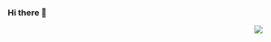 ### Hi there 👋
<img align="right" src="https://github-readme-stats-miku-o.vercel.app/api?username=miku-o&show_icons=true&icon_color=0366d6&text_color=24292e&bg_color=ffffff&hide_title=true" />
<img align="right" src="https://github-readme-stats-miku-o.vercel.app/api/top-langs/?username=miku-o&layout=compact />
<!--
**miku-o/miku-o** is a ✨ _special_ ✨ repository because its `README.md` (this file) appears on your GitHub profile.

Here are some ideas to get you started:

- 🔭 I’m currently working on ...
- 🌱 I’m currently learning ...
- 👯 I’m looking to collaborate on ...
- 🤔 I’m looking for help with ...
- 💬 Ask me about ...
- 📫 How to reach me: ...
- 😄 Pronouns: ...
- ⚡ Fun fact: ...
-->
